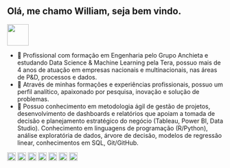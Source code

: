 ## Olá, me chamo William, seja bem vindo. 

<div>
  
<img height="50em" src="https://drive.google.com/file/d/1lo9VcB0hZIMQA9kju3yioKTzwcWz_nYL/view?usp=sharing">  
  
<div>
  
<div>

- 🔭 Profissional com formação em Engenharia pelo Grupo Anchieta e estudando Data Science & Machine Learning pela Tera, possuo mais de 4 anos de atuação em empresas nacionais e multinacionais, nas áreas de P&D, processos e dados. 
- 🌱 Através de minhas formações e experiências profissionais, possuo um perfil analítico, apaixonado por pesquisa, inovação e solução de problemas.
- 👯 Possuo conhecimento em metodologia ágil de gestão de projetos, desenvolvimento de dashboards e relatórios que apoiam a tomada de decisão e planejamento estratégico do negócio (Tableau, Power BI, Data Studio).
Conhecimento em linguagens de programação (R/Python), análise exploratória de dados, árvore de decisão, modelos de regressão linear, conhecimentos em SQL, Git/GitHub.

<div>
  
<div>
  
<img height="20em" src="https://camo.githubusercontent.com/8c911145636fa1df3281a681c1a8647f52e407fdada7e8e1c4895b4c5ce1e48c/68747470733a2f2f696d672e736869656c64732e696f2f62616467652f2d506f77657225323042492d626c61636b3f7374796c653d706c6173746963266c6f676f3d506f7765722d4249">
<img height="20em" src="https://img.shields.io/badge/Microsoft_SQL_Server-CC2927?style=for-the-badge&logo=microsoft-sql-server&logoColor=white">
<img height="20em" src="https://img.shields.io/badge/PostgreSQL-316192?style=for-the-badge&logo=postgresql&logoColor=white">
<img height="20em" src="https://camo.githubusercontent.com/8abf595e51634646db8e4ee0deb97c81f4a05cb69cc810a15ea19c481e8d2cc8/68747470733a2f2f696d672e736869656c64732e696f2f62616467652f2d522d626c61636b3f7374796c653d666c61742d737175617265266c6f676f3d52">
<img height="20em" src="https://camo.githubusercontent.com/66827c53581cfee18c55618697d74a3c6167932d3c1980fba2019ef7a3e553b0/68747470733a2f2f696d672e736869656c64732e696f2f62616467652f2d507974686f6e2d626c61636b3f7374796c653d666c61742d737175617265266c6f676f3d507974686f6e">
<img height="20em" src="https://camo.githubusercontent.com/d0cb40f5f51c0a0e69d8ddae48e4426cbc2f193d1f11c59fc632859fd238b065/68747470733a2f2f696d672e736869656c64732e696f2f62616467652f2d4769742d626c61636b3f7374796c653d666c61742d737175617265266c6f676f3d476974">
<img height="20em" src="https://camo.githubusercontent.com/450b801413f76f46d74642a6fa95cb312b107abeb8589ade43b23ad83eb35454/68747470733a2f2f696d672e736869656c64732e696f2f62616467652f2d5461626c6561752d626c61636b3f7374796c653d706c6173746963266c6f676f3d5461626c656175">
  
  
  
                         
                  

<div>
